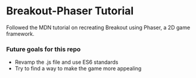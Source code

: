 # Breakout-Phaser Tutorial
Followed the MDN tutorial on recreating Breakout using Phaser, a 2D game framework. 

### Future goals for this repo
- Revamp the .js file and use ES6 standards
- Try to find a way to make the game more appealing
